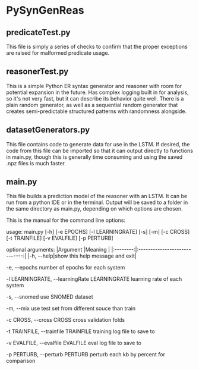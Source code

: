 # PySynGenReas

## predicateTest.py

This file is simply a series of checks to confirm that the proper exceptions are raised for malformed predicate usage.

## reasonerTest.py

This is a simple Python ER syntax generator and reasoner with room for potential expansion in the future. Has complex logging built in for analysis, so it's not very fast, but it can describe its behavior quite well. There is a plain random generator, as well as a sequential random generator that creates semi-predictable structured patterns with randomness alongside.

## datasetGenerators.py

This file contains code to generate data for use in the LSTM. If desired, the code from this file can be imported so that it can output directly to functions in main.py, though this is generally time consuming and using the saved .npz files is much faster.

## main.py

This file builds a prediction model of the reasoner with an LSTM. It can be run from a python IDE or in the terminal. Output will be saved to a folder in the same directory as main.py, depending on which options are chosen.

This is the manual for the command line options:

usage: main.py [-h] [-e EPOCHS] [-l LEARNINGRATE] [-s] [-m] [-c CROSS]
               [-t TRAINFILE] [-v EVALFILE] [-p PERTURB]

optional arguments:
|Argument  |Meaning                        |
|:--------:|:-----------------------------:|
|-h, --help|show this help message and exit|
  
  -e, --epochs
  number of epochs for each system
                        
  -l LEARNINGRATE, --learningRate LEARNINGRATE
  learning rate of each system
                        
  -s, --snomed            use SNOMED dataset
  
  -m, --mix  use test set from different souce than train
  
  -c CROSS, --cross CROSS 
  cross validation folds
                        
  -t TRAINFILE, --trainfile TRAINFILE
  training log file to save to
                        
  -v EVALFILE, --evalfile EVALFILE
  eval log file to save to
                        
  -p PERTURB, --perturb PERTURB
  perturb each kb by percent for comparison


